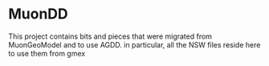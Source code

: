 # MuonDD

This project contains bits and pieces that were migrated from MuonGeoModel and to use AGDD. in  particular, all the NSW files reside here to use them from gmex